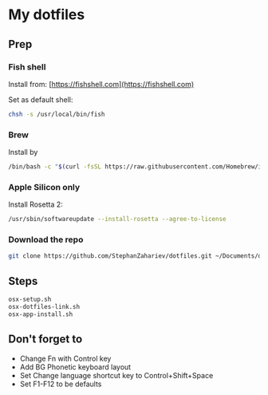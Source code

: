 # My dotfiles

## Prep

### Fish shell

Install from: [https://fishshell.com](https://fishshell.com)

Set as default shell:

```sh
chsh -s /usr/local/bin/fish
```

### Brew

Install by

```sh
/bin/bash -c "$(curl -fsSL https://raw.githubusercontent.com/Homebrew/install/HEAD/install.sh)"
```

### Apple Silicon only

Install Rosetta 2:

```sh
/usr/sbin/softwareupdate --install-rosetta --agree-to-license
```

### Download the repo

```sh
git clone https://github.com/StephanZahariev/dotfiles.git ~/Documents/dotfiles
```

## Steps

```sh
osx-setup.sh
osx-dotfiles-link.sh
osx-app-install.sh
```

## Don't forget to

* Change Fn with Control key
* Add BG Phonetic keyboard layout
* Set Change language shortcut key to Control+Shift+Space
* Set F1-F12 to be defaults
